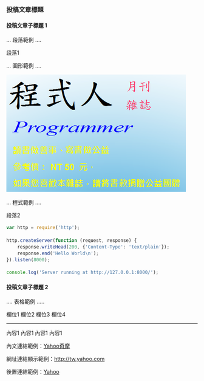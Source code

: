 ### 投稿文章標題

#### 投稿文章子標題 1

... 段落範例 ....

段落1 

... 圖形範例 ....

![圖、程式人雜誌圖示](sample.png)

... 程式範例 ....


段落2

```JavaScript
var http = require('http');
 
http.createServer(function (request, response) {
    response.writeHead(200, {'Content-Type': 'text/plain'});
    response.end('Hello World\n');
}).listen(8000);

console.log('Server running at http://127.0.0.1:8000/');
```

#### 投稿文章子標題 2

.... 表格範例 .....

欄位1        欄位2      欄位3      欄位4
----------	 ---------	--------   --------
內容1        內容1      內容1      內容1  


內文連結範例：[Yahoo奇摩](http://tw.yahoo.com)

網址連結顯示範例：<http://tw.yahoo.com>

後置連結範例：[Yahoo]

[Yahoo]: http://tw.yahoo.com
